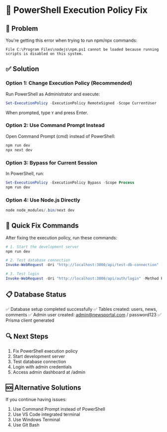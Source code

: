 # 🔧 PowerShell Execution Policy Fix

## 🚨 Problem
You're getting this error when trying to run npm/npx commands:
```
File C:\Program Files\nodejs\npm.ps1 cannot be loaded because running scripts is disabled on this system.
```

## ✅ Solution

### Option 1: Change Execution Policy (Recommended)
Run PowerShell as Administrator and execute:

```powershell
Set-ExecutionPolicy -ExecutionPolicy RemoteSigned -Scope CurrentUser
```

When prompted, type `Y` and press Enter.

### Option 2: Use Command Prompt Instead
Open Command Prompt (cmd) instead of PowerShell:
```cmd
npm run dev
npx next dev
```

### Option 3: Bypass for Current Session
In PowerShell, run:
```powershell
Set-ExecutionPolicy -ExecutionPolicy Bypass -Scope Process
npm run dev
```

### Option 4: Use Node.js Directly
```powershell
node node_modules/.bin/next dev
```

## 🎯 Quick Fix Commands

After fixing the execution policy, run these commands:

```powershell
# 1. Start the development server
npm run dev

# 2. Test database connection
Invoke-WebRequest -Uri "http://localhost:3000/api/test-db-connection" -Method GET

# 3. Test login
Invoke-WebRequest -Uri "http://localhost:3000/api/auth/login" -Method POST -Headers @{"Content-Type"="application/json"} -Body '{"email":"admin@newsportal.com","password":"password123"}'
```

## 📋 Database Status
✅ Database setup completed successfully
✅ Tables created: users, news, comments
✅ Admin user created: admin@newsportal.com / password123
✅ Prisma client generated

## 🔍 Next Steps
1. Fix PowerShell execution policy
2. Start development server
3. Test database connection
4. Login with admin credentials
5. Access admin dashboard at /admin

## 🆘 Alternative Solutions
If you continue having issues:
1. Use Command Prompt instead of PowerShell
2. Use VS Code integrated terminal
3. Use Windows Terminal
4. Use Git Bash

